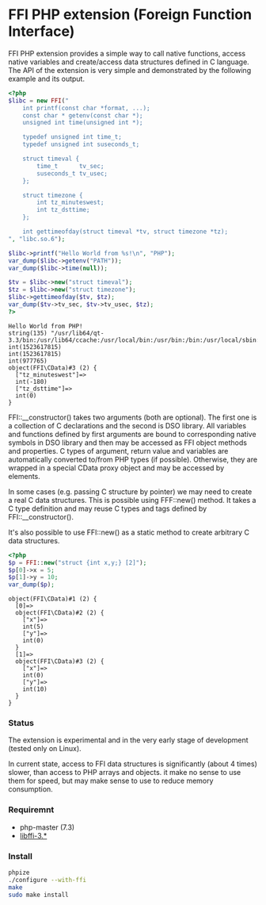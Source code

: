 # FFI PHP extension (Foreign Function Interface)

FFI PHP extension provides a simple way to call native functions, access native variables and create/access data structures defined in C language. The API of the extension is very simple and demonstrated by the following example and its output.

```php
<?php
$libc = new FFI("
    int printf(const char *format, ...);
    const char * getenv(const char *);
    unsigned int time(unsigned int *);

    typedef unsigned int time_t;
    typedef unsigned int suseconds_t;

    struct timeval {
        time_t      tv_sec;
        suseconds_t tv_usec;
    };

    struct timezone {
        int tz_minuteswest;
        int tz_dsttime;
    };

	int gettimeofday(struct timeval *tv, struct timezone *tz);    
", "libc.so.6");

$libc->printf("Hello World from %s!\n", "PHP");
var_dump($libc->getenv("PATH"));
var_dump($libc->time(null));

$tv = $libc->new("struct timeval");
$tz = $libc->new("struct timezone");
$libc->gettimeofday($tv, $tz);
var_dump($tv->tv_sec, $tv->tv_usec, $tz);
?>
```

```
Hello World from PHP!
string(135) "/usr/lib64/qt-3.3/bin:/usr/lib64/ccache:/usr/local/bin:/usr/bin:/bin:/usr/local/sbin:/usr/sbin:/home/dmitry/.local/bin:/home/dmitry/bin"
int(1523617815)
int(1523617815)
int(977765)
object(FFI\CData)#3 (2) {
  ["tz_minuteswest"]=>
  int(-180)
  ["tz_dsttime"]=>
  int(0)
}
```

FFI::\__constructor() takes two arguments (both are optional). The first one is a collection of C declarations and the second is DSO library. All variables and functions defined by first arguments are bound to corresponding native symbols in DSO library and then may be accessed as FFI object methods and properties. C types of argument, return value and variables are automatically converted to/from PHP types (if possible). Otherwise, they are wrapped in a special CData proxy object and may be accessed by elements.

In some cases (e.g. passing C structure by pointer) we may need to create a real C data structures. This is possible using FFF::new() method. It takes a C type definition and may reuse C types and tags defined by FFI::\__constructor().

It's also possible to use FFI::new() as a static method to create arbitrary C data structures.

``` php
<?php
$p = FFI::new("struct {int x,y;} [2]");
$p[0]->x = 5;
$p[1]->y = 10;
var_dump($p);
```

```
object(FFI\CData)#1 (2) {
  [0]=>
  object(FFI\CData)#2 (2) {
    ["x"]=>
    int(5)
    ["y"]=>
    int(0)
  }
  [1]=>
  object(FFI\CData)#3 (2) {
    ["x"]=>
    int(0)
    ["y"]=>
    int(10)
  }
}
```

### Status

The extension is experimental and in the very early stage of development (tested only on Linux).

In current state, access to FFI data structures is significantly (about 4 times) slower, than access to PHP arrays and objects. it make no sense to use them for speed, but may make sense to use to reduce memory consumption.

### Requiremnt

- php-master (7.3)
- [libffi-3.*](http://sourceware.org/libffi/)

### Install

``` bash
phpize
./configure --with-ffi
make
sudo make install
```
